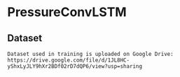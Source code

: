 # PressureConvLSTM

## Dataset
    Dataset used in training is uploaded on Google Drive:
    https://drive.google.com/file/d/1JL8HC-yShxLyJLY9hXr2BDf02rD7dQP6/view?usp=sharing


